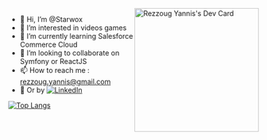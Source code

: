 <div align="left">
  <a href="https://app.daily.dev/Starwox"><img src="https://api.daily.dev/devcards/e95b52ed2a9c4dad9a8e31f3080b27da.png?r=8qp" width="250" alt="Rezzoug Yannis's Dev Card" align="right"/></a>
</div>

- 👋 Hi, I’m @Starwox
- 👀 I’m interested in videos games
- 🌱 I’m currently learning Salesforce Commerce Cloud
- 💞️ I’m looking to collaborate on Symfony or ReactJS
- 📫 How to reach me : rezzoug.yannis@gmail.com
- 📰 Or by 
<a href="https://www.linkedin.com/in/yannis-rezzoug"> <img src="https://img.shields.io/static/v1?logo=linkedin&style=flat-square&color=0072b1&label=LinkedIn&message=%E2%98%86" alt="LinkedIn"/></a>


[![Top Langs](https://github-readme-stats-mu-eight-60.vercel.app/api/top-langs/?username=Starwox&hide=jupyter+notebook)](https://github-readme-stats-mu-eight-60.vercel.app/api/top-langs/?username=Starwoxhide=jupyter+notebook)
<!---
Starwox/Starwox is a ✨ special ✨ repository because its `README.md` (this file) appears on your GitHub profile.
You can click the Preview link to take a look at your changes.
--->

